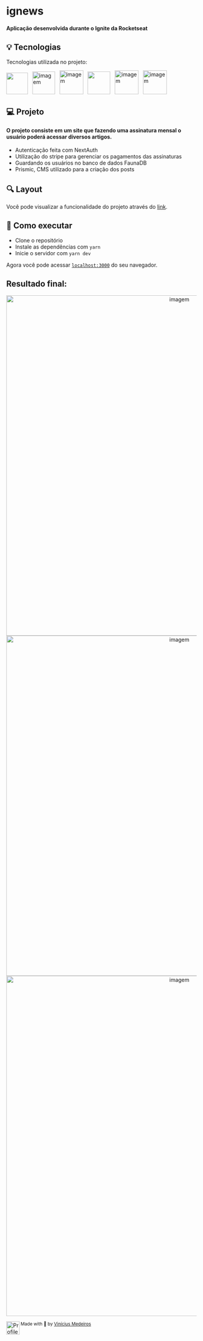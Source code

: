 # ignews

<p align="center">
  
<h4>
  Aplicação desenvolvida durante o Ignite da Rocketseat
</h4>

## 💡 Tecnologias

Tecnologias utilizada no projeto:

<img src="https://cdn.aglty.io/bwql7jyk/Attachments/NewItems/image_20211214122557_0.png" width="57"> &nbsp;
<img src="https://cdn.iconscout.com/icon/free/png-512/typescript-1174965.png" alt="imagem" width="60"> &nbsp;
<img src="https://i.imgur.com/Y194qy5.png" alt="imagem" width="63"> &nbsp;
<img src="https://play-lh.googleusercontent.com/2PS6w7uBztfuMys5fgodNkTwTOE6bLVB2cJYbu5GHlARAK36FzO5bUfMDP9cEJk__cE" width="60"> &nbsp;
<img src="https://bignerdranch.com/wp-content/uploads/2020/09/faunadblogo-square-1200x1200.png" alt="imagem" width="63"> &nbsp;
<img src="https://seeklogo.com/images/P/prismic-logo-F6A173E6D0-seeklogo.com.png" alt="imagem" width="63"> &nbsp;

## 💻 Projeto
#### O projeto consiste em um site que fazendo uma assinatura mensal o usuário poderá acessar diversos artigos.
* Autenticação feita com NextAuth
* Utilização do stripe para gerenciar os pagamentos das assinaturas
* Guardando os usuários no banco de dados FaunaDB
* Prismic, CMS utilizado para a criação dos posts
  
## 🔍 Layout

Você pode visualizar a funcionalidade do projeto através do [link](https://ignite-ig-news-taupe.vercel.app/).

## 🚀 Como executar

- Clone o repositório
- Instale as dependências com `yarn`
- Inicie o servidor com `yarn dev`

Agora você pode acessar [`localhost:3000`](http://localhost:3000) do seu navegador.
  
## Resultado final:
<p align="center">
<img  src="https://i.imgur.com/1qYR4O9.png" alt="imagem" width=900px> <br>
<img  src="https://i.imgur.com/0quPwiK.png" alt="imagem" width=900px> <br>
<img  src="https://i.imgur.com/eQh0tqT.png" alt="imagem" width=900px> <br>

<div>
  <img align="left" src="https://i.imgur.com/b5ORqyx.png" width=35 alt="Profile"/>
  <sub>Made with 💜 by <a href="https://github.com/vinimedeiros13">Vinícius Medeiros</a></sub>
</div>
